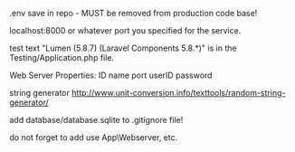 .env save in repo - MUST be removed from production code base!

localhost:8000 or whatever port you specified for the service.

test text "Lumen (5.8.7) (Laravel Components 5.8.*)" is in the Testing/Application.php file.

Web Server Properties:
ID
name
port
userID
password

string generator
http://www.unit-conversion.info/texttools/random-string-generator/

add database/database.sqlite to .gitignore file!

do not forget to add use App\Webserver, etc.